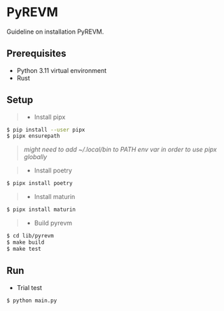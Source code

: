 # PyREVM
Guideline on installation PyREVM.

## Prerequisites

- Python 3.11 virtual environment
- Rust

## Setup

> - Install pipx
```bash
$ pip install --user pipx
$ pipx ensurepath
```
> *might need to add ~/.local/bin to PATH env var in order to use pipx globally*

> - Install poetry
```bash
$ pipx install poetry
```

> - Install maturin
```bash
$ pipx install maturin
```

> - Build pyrevm
```bash
$ cd lib/pyrevm
$ make build
$ make test
```

## Run

- Trial test
```bash
$ python main.py
```